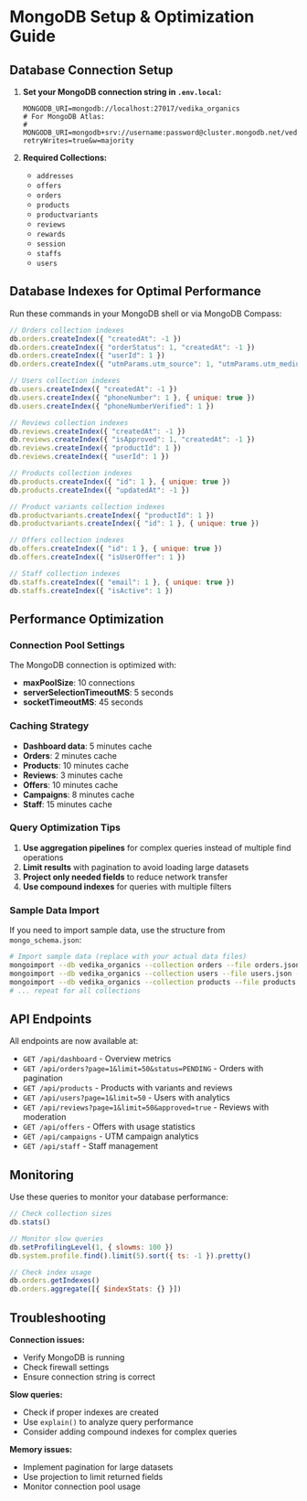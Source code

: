 # MongoDB Setup & Optimization Guide

## Database Connection Setup

1. **Set your MongoDB connection string in `.env.local`:**
   ```
   MONGODB_URI=mongodb://localhost:27017/vedika_organics
   # For MongoDB Atlas:
   # MONGODB_URI=mongodb+srv://username:password@cluster.mongodb.net/vedika_organics?retryWrites=true&w=majority
   ```

2. **Required Collections:**
   - `addresses`
   - `offers`
   - `orders`
   - `products`
   - `productvariants`
   - `reviews`
   - `rewards`
   - `session`
   - `staffs`
   - `users`

## Database Indexes for Optimal Performance

Run these commands in your MongoDB shell or via MongoDB Compass:

```javascript
// Orders collection indexes
db.orders.createIndex({ "createdAt": -1 })
db.orders.createIndex({ "orderStatus": 1, "createdAt": -1 })
db.orders.createIndex({ "userId": 1 })
db.orders.createIndex({ "utmParams.utm_source": 1, "utmParams.utm_medium": 1 })

// Users collection indexes
db.users.createIndex({ "createdAt": -1 })
db.users.createIndex({ "phoneNumber": 1 }, { unique: true })
db.users.createIndex({ "phoneNumberVerified": 1 })

// Reviews collection indexes
db.reviews.createIndex({ "createdAt": -1 })
db.reviews.createIndex({ "isApproved": 1, "createdAt": -1 })
db.reviews.createIndex({ "productId": 1 })
db.reviews.createIndex({ "userId": 1 })

// Products collection indexes
db.products.createIndex({ "id": 1 }, { unique: true })
db.products.createIndex({ "updatedAt": -1 })

// Product variants collection indexes
db.productvariants.createIndex({ "productId": 1 })
db.productvariants.createIndex({ "id": 1 }, { unique: true })

// Offers collection indexes
db.offers.createIndex({ "id": 1 }, { unique: true })
db.offers.createIndex({ "isUserOffer": 1 })

// Staff collection indexes
db.staffs.createIndex({ "email": 1 }, { unique: true })
db.staffs.createIndex({ "isActive": 1 })
```

## Performance Optimization

### Connection Pool Settings
The MongoDB connection is optimized with:
- **maxPoolSize**: 10 connections
- **serverSelectionTimeoutMS**: 5 seconds
- **socketTimeoutMS**: 45 seconds

### Caching Strategy
- **Dashboard data**: 5 minutes cache
- **Orders**: 2 minutes cache
- **Products**: 10 minutes cache
- **Reviews**: 3 minutes cache
- **Offers**: 10 minutes cache
- **Campaigns**: 8 minutes cache
- **Staff**: 15 minutes cache

### Query Optimization Tips

1. **Use aggregation pipelines** for complex queries instead of multiple find operations
2. **Limit results** with pagination to avoid loading large datasets
3. **Project only needed fields** to reduce network transfer
4. **Use compound indexes** for queries with multiple filters

### Sample Data Import

If you need to import sample data, use the structure from `mongo_schema.json`:

```bash
# Import sample data (replace with your actual data files)
mongoimport --db vedika_organics --collection orders --file orders.json --jsonArray
mongoimport --db vedika_organics --collection users --file users.json --jsonArray
mongoimport --db vedika_organics --collection products --file products.json --jsonArray
# ... repeat for all collections
```

## API Endpoints

All endpoints are now available at:
- `GET /api/dashboard` - Overview metrics
- `GET /api/orders?page=1&limit=50&status=PENDING` - Orders with pagination
- `GET /api/products` - Products with variants and reviews
- `GET /api/users?page=1&limit=50` - Users with analytics
- `GET /api/reviews?page=1&limit=50&approved=true` - Reviews with moderation
- `GET /api/offers` - Offers with usage statistics
- `GET /api/campaigns` - UTM campaign analytics
- `GET /api/staff` - Staff management

## Monitoring

Use these queries to monitor your database performance:

```javascript
// Check collection sizes
db.stats()

// Monitor slow queries
db.setProfilingLevel(1, { slowms: 100 })
db.system.profile.find().limit(5).sort({ ts: -1 }).pretty()

// Check index usage
db.orders.getIndexes()
db.orders.aggregate([{ $indexStats: {} }])
```

## Troubleshooting

**Connection issues:**
- Verify MongoDB is running
- Check firewall settings
- Ensure connection string is correct

**Slow queries:**
- Check if proper indexes are created
- Use `explain()` to analyze query performance
- Consider adding compound indexes for complex queries

**Memory issues:**
- Implement pagination for large datasets
- Use projection to limit returned fields
- Monitor connection pool usage